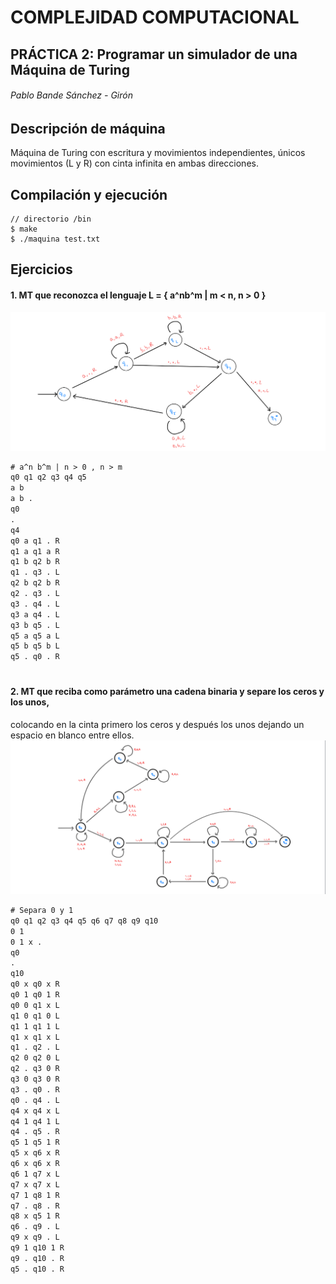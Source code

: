 # COMPLEJIDAD COMPUTACIONAL
## PRÁCTICA 2: Programar un simulador de una Máquina de Turing
###### Pablo Bande Sánchez - Girón 
## Descripción de máquina

Máquina de Turing con escritura y movimientos independientes, únicos movimientos (L y R) con cinta infinita en ambas direcciones.
## Compilación y ejecución
```console
// directorio /bin
$ make
$ ./maquina test.txt
```
## Ejercicios
#### 1. MT que reconozca el lenguaje L = { a^nb^m | m < n, n > 0 }
![ej1](https://github.com/alu0101225296/MaquinaTuring/blob/main/resources/ej1.png?raw=true)
```txt
# a^n b^m | n > 0 , n > m
q0 q1 q2 q3 q4 q5
a b
a b .
q0
.
q4
q0 a q1 . R
q1 a q1 a R
q1 b q2 b R
q1 . q3 . L
q2 b q2 b R
q2 . q3 . L
q3 . q4 . L
q3 a q4 . L
q3 b q5 . L
q5 a q5 a L
q5 b q5 b L
q5 . q0 . R
```
#

#### 2. MT que reciba como parámetro una cadena binaria y separe los ceros y los unos,
colocando en la cinta primero los ceros y después los unos dejando un espacio en
blanco entre ellos.
![ej2](https://github.com/alu0101225296/MaquinaTuring/blob/main/resources/ej2.png?raw=true)
```txt
# Separa 0 y 1
q0 q1 q2 q3 q4 q5 q6 q7 q8 q9 q10
0 1
0 1 x .
q0
.
q10
q0 x q0 x R
q0 1 q0 1 R
q0 0 q1 x L
q1 0 q1 0 L
q1 1 q1 1 L
q1 x q1 x L
q1 . q2 . L
q2 0 q2 0 L
q2 . q3 0 R
q3 0 q3 0 R
q3 . q0 . R
q0 . q4 . L
q4 x q4 x L
q4 1 q4 1 L
q4 . q5 . R
q5 1 q5 1 R
q5 x q6 x R
q6 x q6 x R
q6 1 q7 x L
q7 x q7 x L
q7 1 q8 1 R
q7 . q8 . R
q8 x q5 1 R
q6 . q9 . L
q9 x q9 . L
q9 1 q10 1 R
q9 . q10 . R
q5 . q10 . R
```
